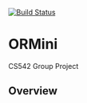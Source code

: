 [![Build Status](https://travis-ci.org/Chaozz/ORMini.svg?branch=master)](https://travis-ci.org/Chaozz/ORMini)

# ORMini
CS542 Group Project

## Overview


